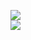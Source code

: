 [![](https://img.shields.io/badge/Made%20With-Github%20Spray-lightgrey.svg?style=for-the-badge&logo=github)](https://github.com/Annihil/github-spray#8504)  
[![](https://i.imgur.com/2DrTn0Z.gif)](https://github.com/Annihil/github-spray)